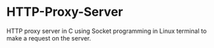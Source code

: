 # HTTP-Proxy-Server
HTTP proxy server in C using Socket programming in Linux terminal to make a request on the server.
